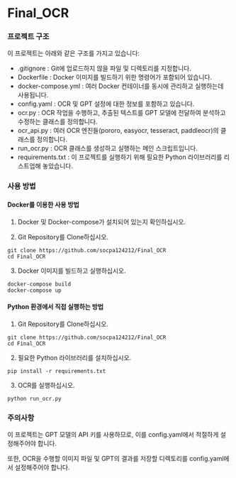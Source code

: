 # Final_OCR
### 프로젝트 구조
이 프로젝트는 아래와 같은 구조를 가지고 있습니다:

- .gitignore : Git에 업로드하지 않을 파일 및 디렉토리를 지정합니다.
- Dockerfile : Docker 이미지를 빌드하기 위한 명령어가 포함되어 있습니다.
- docker-compose.yml : 여러 Docker 컨테이너를 동시에 관리하고 실행하는데 사용됩니다.
- config.yaml : OCR 및 GPT 설정에 대한 정보를 포함하고 있습니다.
- ocr.py : OCR 작업을 수행하고, 추출된 텍스트를 GPT 모델에 전달하여 분석하고 수정하는 클래스를 정의합니다.
- ocr_api.py : 여러 OCR 엔진들(pororo, easyocr, tesseract, paddleocr)의 클래스를 정의합니다.
- run_ocr.py : OCR 클래스를 생성하고 실행하는 메인 스크립트입니다.
- requirements.txt : 이 프로젝트를 실행하기 위해 필요한 Python 라이브러리를 리스트업해 놓았습니다.

### 사용 방법
#### Docker를 이용한 사용 방법

1. Docker 및 Docker-compose가 설치되어 있는지 확인하십시오.

2. Git Repository를 Clone하십시오.
```
git clone https://github.com/socpa124212/Final_OCR
cd Final_OCR
```

3. Docker 이미지를 빌드하고 실행하십시오.
```
docker-compose build
docker-compose up
```

#### Python 환경에서 직접 실행하는 방법
1. Git Repository를 Clone하십시오.
```
git clone https://github.com/socpa124212/Final_OCR
cd Final_OCR
```

2. 필요한 Python 라이브러리를 설치하십시오.
```
pip install -r requirements.txt
```

3. OCR를 실행하십시오.
```
python run_ocr.py
```

### 주의사항
이 프로젝트는 GPT 모델의 API 키를 사용하므로, 이를 config.yaml에서 적절하게 설정해주어야 합니다.

또한, OCR을 수행할 이미지 파일 및 GPT의 결과를 저장할 디렉토리를 config.yaml에서 설정해주어야 합니다.
